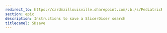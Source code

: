 ```yaml
---
redirect_to: https://cardmaillouisville.sharepoint.com/:b:/s/PediatricResearchAccesstoServices/EdBeCHG3yZRPty_vYCeXvkcBLq6mL2xu0bXfXXYv23mgDw?e=cED1b9)https://cardmaillouisville.sharepoint.com/:b:/s/PediatricResearchAccesstoServices/EdBeCHG3yZRPty_vYCeXvkcBLq6mL2xu0bXfXXYv23mgDw?e=cED1b9
section: epic
description: Instructions to save a SlicerDicer search
titlecamel: SDsave
---
```

